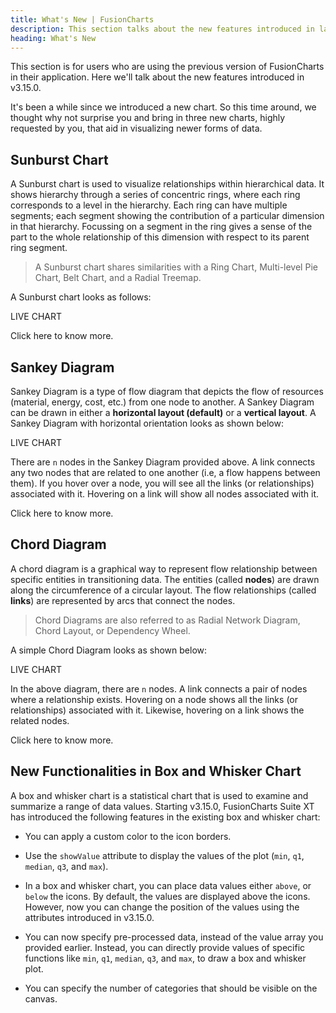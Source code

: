```yaml
---
title: What's New | FusionCharts
description: This section talks about the new features introduced in latest version.
heading: What's New
---
```


This section is for users who are using the previous version of FusionCharts in their application. Here we'll talk about the new features introduced in v3.15.0.

It's been a while since we introduced a new chart. So this time around, we thought why not surprise you and bring in three new charts, highly requested by you, that aid in visualizing newer forms of data.

## Sunburst Chart

A Sunburst chart is used to visualize relationships within hierarchical data. It shows hierarchy through a series of concentric rings, where each ring corresponds to a level in the hierarchy. Each ring can have multiple segments; each segment showing the contribution of a particular dimension in that hierarchy. Focussing on a segment in the ring gives a sense of the part to the whole relationship of this dimension with respect to its parent ring segment.

> A Sunburst chart shares similarities with a Ring Chart, Multi-level Pie Chart, Belt Chart, and a Radial Treemap.

A Sunburst chart looks as follows:

LIVE CHART

Click here to know more.

## Sankey Diagram

Sankey Diagram is a type of flow diagram that depicts the flow of resources (material, energy, cost, etc.) from one node to another. A Sankey Diagram can be drawn in either a **horizontal layout (default)** or a **vertical layout**. A Sankey Diagram with horizontal orientation looks as shown below:

LIVE CHART

There are `n` nodes in the Sankey Diagram provided above. A link connects any two nodes that are related to one another (i.e, a flow happens between them). If you hover over a node, you will see all the links (or relationships) associated with it. Hovering on a link will show all nodes associated with it.

Click here to know more.

## Chord Diagram

A chord diagram is a graphical way to represent flow relationship between specific entities in transitioning data. The entities (called **nodes**) are drawn along the circumference of a circular layout. The flow relationships (called **links**) are represented by arcs that connect the nodes.

> Chord Diagrams are also referred to as Radial Network Diagram, Chord Layout, or Dependency Wheel.

A simple Chord Diagram looks as shown below:

LIVE CHART

In the above diagram, there are `n` nodes. A link connects a pair of nodes where a relationship exists. Hovering on a node shows all the links (or relationships) associated with it. Likewise, hovering on a link shows the related nodes.

Click here to know more.

## New Functionalities in Box and Whisker Chart

A box and whisker chart is a statistical chart that is used to examine and summarize a range of data values. Starting v3.15.0, FusionCharts Suite XT has introduced the following features in the existing box and whisker chart:

- You can apply a custom color to the icon borders.

- Use the `showValue` attribute to display the values of the plot (`min`, `q1`, `median`, `q3`, and `max`).

- In a box and whisker chart, you can place data values either `above`, or `below` the icons. By default, the values are displayed above the icons. However, now you can change the position of the values using the attributes introduced in v3.15.0.

- You can now specify pre-processed data, instead of the value array you provided earlier. Instead, you can directly provide values of specific functions like `min`, `q1`, `median`, `q3`, and `max`, to draw a box and whisker plot.

- You can specify the number of categories that should be visible on the canvas.
